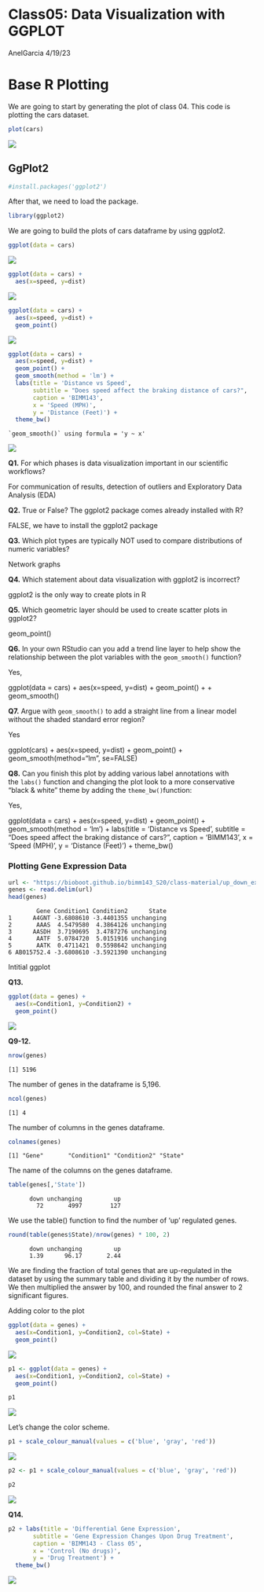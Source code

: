 Class05: Data Visualization with GGPLOT
================
AnelGarcia
4/19/23

# Base R Plotting

We are going to start by generating the plot of class 04. This code is
plotting the cars dataset.

``` r
plot(cars)
```

![](Class_05_for_GitHub_files/figure-commonmark/unnamed-chunk-1-1.png)

## GgPlot2

``` r
#install.packages('ggplot2')
```

After that, we need to load the package.

``` r
library(ggplot2)
```

We are going to build the plots of cars dataframe by using ggplot2.

``` r
ggplot(data = cars)
```

![](Class_05_for_GitHub_files/figure-commonmark/unnamed-chunk-4-1.png)

``` r
ggplot(data = cars) + 
  aes(x=speed, y=dist)
```

![](Class_05_for_GitHub_files/figure-commonmark/unnamed-chunk-4-2.png)

``` r
ggplot(data = cars) + 
  aes(x=speed, y=dist) + 
  geom_point()
```

![](Class_05_for_GitHub_files/figure-commonmark/unnamed-chunk-4-3.png)

``` r
ggplot(data = cars) + 
  aes(x=speed, y=dist) + 
  geom_point() + 
  geom_smooth(method = 'lm') + 
  labs(title = 'Distance vs Speed', 
       subtitle = "Does speed affect the braking distance of cars?", 
       caption = 'BIMM143', 
       x = 'Speed (MPH)', 
       y = 'Distance (Feet)') + 
  theme_bw()
```

    `geom_smooth()` using formula = 'y ~ x'

![](Class_05_for_GitHub_files/figure-commonmark/unnamed-chunk-4-4.png)

**Q1.** For which phases is data visualization important in our
scientific workflows?

For communication of results, detection of outliers and Exploratory Data
Analysis (EDA)

**Q2.** True or False? The ggplot2 package comes already installed with
R?

FALSE, we have to install the ggplot2 package

**Q3.** Which plot types are typically NOT used to compare distributions
of numeric variables?

Network graphs

**Q4.** Which statement about data visualization with ggplot2 is
incorrect?

ggplot2 is the only way to create plots in R

**Q5.** Which geometric layer should be used to create scatter plots in
ggplot2?

geom_point()

**Q6.** In your own RStudio can you add a trend line layer to help show
the relationship between the plot variables with
the `geom_smooth()` function?

Yes,

ggplot(data = cars) + aes(x=speed, y=dist) + geom_point() + +
geom_smooth()

**Q7.** Argue with `geom_smooth()` to add a straight line from a linear
model without the shaded standard error region?

Yes

ggplot(cars) + aes(x=speed, y=dist) + geom_point() +
geom_smooth(method=“lm”, se=FALSE)

**Q8.** Can you finish this plot by adding various label annotations
with the `labs()` function and changing the plot look to a more
conservative “black & white” theme by adding the `theme_bw()`function:

Yes,

ggplot(data = cars) + aes(x=speed, y=dist) + geom_point() +
geom_smooth(method = ‘lm’) + labs(title = ‘Distance vs Speed’, subtitle
= “Does speed affect the braking distance of cars?”, caption =
‘BIMM143’, x = ‘Speed (MPH)’, y = ‘Distance (Feet)’) + theme_bw()

### Plotting Gene Expression Data

``` r
url <- "https://bioboot.github.io/bimm143_S20/class-material/up_down_expression.txt"
genes <- read.delim(url)
head(genes)
```

            Gene Condition1 Condition2      State
    1      A4GNT -3.6808610 -3.4401355 unchanging
    2       AAAS  4.5479580  4.3864126 unchanging
    3      AASDH  3.7190695  3.4787276 unchanging
    4       AATF  5.0784720  5.0151916 unchanging
    5       AATK  0.4711421  0.5598642 unchanging
    6 AB015752.4 -3.6808610 -3.5921390 unchanging

Intitial ggplot

**Q13.**

``` r
ggplot(data = genes) + 
  aes(x=Condition1, y=Condition2) + 
  geom_point()
```

![](Class_05_for_GitHub_files/figure-commonmark/unnamed-chunk-6-1.png)

**Q9-12.**

``` r
nrow(genes)
```

    [1] 5196

The number of genes in the dataframe is 5,196.

``` r
ncol(genes)
```

    [1] 4

The number of columns in the genes dataframe.

``` r
colnames(genes)
```

    [1] "Gene"       "Condition1" "Condition2" "State"     

The name of the columns on the genes dataframe.

``` r
table(genes[,'State'])
```


          down unchanging         up 
            72       4997        127 

We use the table() function to find the number of ‘up’ regulated genes.

``` r
round(table(genes$State)/nrow(genes) * 100, 2)
```


          down unchanging         up 
          1.39      96.17       2.44 

We are finding the fraction of total genes that are up-regulated in the
dataset by using the summary table and dividing it by the number of
rows. We then multiplied the answer by 100, and rounded the final answer
to 2 significant figures.

Adding color to the plot

``` r
ggplot(data = genes) + 
  aes(x=Condition1, y=Condition2, col=State) + 
  geom_point()
```

![](Class_05_for_GitHub_files/figure-commonmark/unnamed-chunk-12-1.png)

``` r
p1 <- ggplot(data = genes) + 
  aes(x=Condition1, y=Condition2, col=State) + 
  geom_point()

p1
```

![](Class_05_for_GitHub_files/figure-commonmark/unnamed-chunk-12-2.png)

Let’s change the color scheme.

``` r
p1 + scale_colour_manual(values = c('blue', 'gray', 'red'))
```

![](Class_05_for_GitHub_files/figure-commonmark/unnamed-chunk-13-1.png)

``` r
p2 <- p1 + scale_colour_manual(values = c('blue', 'gray', 'red'))

p2
```

![](Class_05_for_GitHub_files/figure-commonmark/unnamed-chunk-13-2.png)

**Q14.**

``` r
p2 + labs(title = 'Differential Gene Expression', 
       subtitle = 'Gene Expression Changes Upon Drug Treatment', 
       caption = 'BIMM143 - Class 05', 
       x = 'Control (No drugs)', 
       y = 'Drug Treatment') +
  theme_bw()
```

![](Class_05_for_GitHub_files/figure-commonmark/unnamed-chunk-14-1.png)

